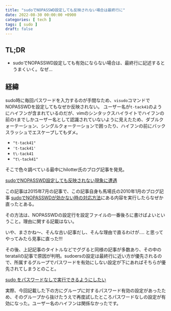 ```yaml
---
title: "sudoでNOPASSWD設定しても反映されない場合は最終行に"
date: 2022-08-30 00:00:00 +0900
categories: [ tech ]
tags: [ sudo ]
draft: false
---
```


## TL;DR

* sudoでNOPASSWD設定しても有効にならない場合は、最終行に記述するとうまくいく。なぜ...


## 経緯

sudo時に毎回パスワードを入力するのが手間なため、`visudo`コマンドでNOPASSWDを設定してもなぜか反映されない。
ユーザー名が`t-tack41`のようにハイフンが含まれているのだが、vimのシンタックスハイライトでハイフンの前の`t`までしかユーザー名として認識されていないように見えたため、ダブルクォーテーション、シングルクォーテーションで囲ったり、ハイフンの前にバックスラッシュでエスケープしてもダメ。

* `"t-tack41"`
* `'t-tack41'`
* `t\-tack41`
* `"t\-tack41"`

そこで色々調べている最中にhilotter氏のブログ記事を発見。

[sudoでNOPASSWD設定しても反映されない現象に遭遇](https://blog.hello-world.jp.net/posts/linux-3193)

この記事は2015年7月の記事で、この記事自身も馬場氏の2010年1月のブログ記事 [sudoでNOPASSWDが効かない時の対応方法](https://heartbeats.jp/hbblog/2010/01/sudonopasswd.html)にある内容を実行したらなぜか直ったとある。

その方法は、NOPASSWDの設定行を設定ファイルの一番後ろに書けばよいということ。理由に関する記載はない。

いや、まさかね～、そんな古い記事だし、そんな理由で直るわけが.... と思ってやってみたら見事に直った!!!

その後、上記記事のタイトルなどでググると同様の記事が多数あり、その中のteratailの記事で原因が判明。sudoersの設定は最終行に近い方が優先されるので、所属するグループでパスワードを有効にしない設定が下にあればそちらが優先されてしまうとのこと。

[sudo をパスワードなしで実行できるようにしたい](https://teratail.com/questions/343266)

実際、今回記載した下の方にグループに対するパスワード有効の設定があったため、そのグループから抜けたうえで再度試したところパスワードなしの設定が有効になった。ユーザー名のハイフンは関係なかったです。